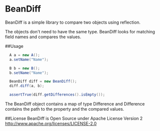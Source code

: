 # BeanDiff
BeanDiff is a simple library to compare two objects using reflection. 

The objects don't need to have the same type. BeanDiff looks for matching field names and compares the values.

##Usage
```java
  A a = new A();
  a.setName("Name");

  B b = new B();
  b.setName("Name");

  BeanDiff diff = new BeanDiff();
  diff.diff(a, b);

  assertTrue(diff.getDifferences().isEmpty());
```

The BeanDiff object contains a map of type Difference and Difference contains the path to the property and the compared values.

##License
BeanDiff is Open Source under Apache License Version 2
http://www.apache.org/licenses/LICENSE-2.0
